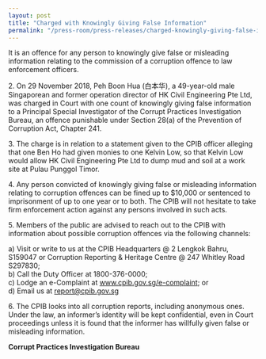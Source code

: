 ```yaml
---
layout: post
title: "Charged with Knowingly Giving False Information"
permalink: "/press-room/press-releases/charged-knowingly-giving-false-information"
---
```

It is an offence for any person to knowingly give false or misleading information relating to the commission of a corruption offence to law enforcement officers.

2\.       On 29 November 2018, Peh Boon Hua (白本华), a 49-year-old male Singaporean and former operation director of HK Civil Engineering Pte Ltd, was charged in Court with one count of knowingly giving false information to a Principal Special Investigator of the Corrupt Practices Investigation Bureau, an offence punishable under Section 28(a) of the Prevention of Corruption Act, Chapter 241.

3\.       The charge is in relation to a statement given to the CPIB officer alleging that one Ben Ho had given monies to one Kelvin Low, so that Kelvin Low would allow HK Civil Engineering Pte Ltd to dump mud and soil at a work site at Pulau Punggol Timor.

4\.       Any person convicted of knowingly giving false or misleading information relating to corruption offences can be fined up to $10,000 or sentenced to imprisonment of up to one year or to both. The CPIB will not hesitate to take firm enforcement action against any persons involved in such acts.

5\.       Members of the public are advised to reach out to the CPIB with information about possible corruption offences via the following channels:

a) Visit or write to us at the CPIB Headquarters @ 2 Lengkok Bahru, S159047 or Corruption Reporting & Heritage Centre @ 247 Whitley Road S297830;<br />
b) Call the Duty Officer at 1800-376-0000;<br />
c) Lodge an e-Complaint at <a href="https://www.cpib.gov.sg/e-complaint"><span style="color: #0066cc;">www.cpib.gov.sg/e-complaint</span></a>; or<br />
d) Email us at <a class="spamspan" href="mailto:report@cpib.gov.sg">report@cpib.gov.sg</a>

6\.       The CPIB looks into all corruption reports, including anonymous ones. Under the law, an informer’s identity will be kept confidential, even in Court proceedings unless it is found that the informer has willfully given false or misleading information.

**Corrupt Practices Investigation Bureau**
